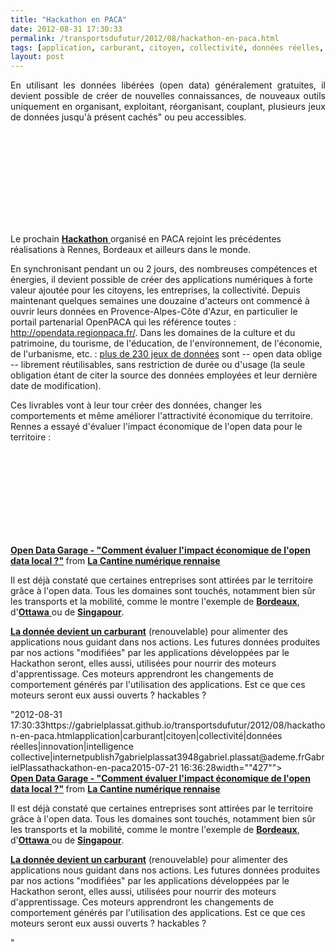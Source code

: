 ```yaml
---
title: "Hackathon en PACA"
date: 2012-08-31 17:30:33
permalink: /transportsdufutur/2012/08/hackathon-en-paca.html
tags: [application, carburant, citoyen, collectivité, données réelles, innovation, intelligence collective, internet]
layout: post
---
```


<p style="text-align: justify;">En utilisant les données libérées (open data) généralement gratuites, il devient possible de créer de nouvelles connaissances, de nouveaux outils uniquement en organisant, exploitant, réorganisant, couplant, plusieurs jeux de données jusqu'à présent cachés" ou peu accessibles.</p> <iframe frameborder=""0"" height=""315"" src=""http://www.youtube.com/embed/aHxv_2BMJfw"" width=""560""></iframe> <p style=""text-align: justify>Le prochain <a href=""http://hackdatapaca.net/"" target=""_blank""><strong>Hackathon</strong> </a>organisé en PACA rejoint les précédentes réalisations à Rennes, Bordeaux et ailleurs dans le monde. </p>  <!--more-->  En synchronisant pendant un ou 2 jours, des nombreuses compétences et énergies, il devient possible de créer des applications numériques à forte valeur ajoutée pour les citoyens, les entreprises, la collectivité. Depuis maintenant quelques semaines une douzaine d'acteurs ont commencé à ouvrir leurs données en Provence-Alpes-Côte d'Azur, en particulier le portail partenarial OpenPACA qui les référence toutes : <a href=""http://intranet.openfing.org/sites/all/modules/civicrm/extern/url.php?u=13993&qid=305518"">http://opendata.regionpaca.fr/</a>. Dans les domaines de la culture et du patrimoine, du tourisme, de l'éducation, de l'environnement, de l'économie, de l'urbanisme, etc. : <a href=""http://intranet.openfing.org/sites/all/modules/civicrm/extern/url.php?u=13994&qid=305518"">plus de 230 jeux de données</a> sont -- open data oblige -- librement réutilisables, sans restriction de durée ou d'usage (la seule obligation étant de citer la source des données employées et leur dernière date de modification). <p style=""text-align: justify>Ces livrables vont à leur tour créer des données, changer les comportements et même améliorer l'attractivité économique du territoire. Rennes a essayé d'évaluer l'impact économique de l'open data pour le territoire :</p> <iframe frameborder=""0"" height=""356"" marginheight=""0"" marginwidth=""0"" scrolling=""no"" src=""http://fr.slideshare.net/slideshow/embed_code/8518881"" style=""border: 1px solid #CCC border-width: 1px 1px 0 margin-bottom: 5px width=""427""> </iframe> <div style=""margin-bottom: 5px> <strong> <a href=""http://fr.slideshare.net/lacantinerennes/open-data-garage-comment-valuer-limpact-conomique-de-lopen-data-local"" target=""_blank"" title=""Open Data Garage - "Comment évaluer l'impact économique de l'open data local ?""">Open Data Garage - "Comment évaluer l'impact économique de l'open data local ?"</a> </strong> from <strong><a href=""http://fr.slideshare.net/lacantinerennes"" target=""_blank"">La Cantine numérique rennaise</a></strong> </div> <p style=""text-align: justify>Il est déjà constaté que certaines entreprises sont attirées par le territoire grâce à l'open data. Tous les domaines sont touchés, notamment bien sûr les transports et la mobilité, comme le montre l'exemple de <a href=""http://data.lacub.fr/softs"" target=""_blank""><strong>Bordeaux</strong></a>, d'<a href=""http://opendataapps.org/"" target=""_blank""><strong>Ottawa</strong> </a>ou de <a href=""http://data.gov.sg/AppShowcase/AppList.aspx"" target=""_blank""><strong>Singapour</strong></a>.</p> <p style=""text-align: justify><a href=""http://www.forbes.com/sites/perryrotella/2012/04/02/is-data-the-new-oil/"" target=""_blank""><strong>La donnée devient un carburant</strong></a> (renouvelable) pour alimenter des applications nous guidant dans nos actions. Les futures données produites par nos actions "modifiées" par les applications développées par le Hackathon seront, elles aussi, utilisées pour nourrir des moteurs d'apprentissage. Ces moteurs apprendront les changements de comportement générés par l'utilisation des applications. Est ce que ces moteurs seront eux aussi ouverts ? hackables ?</p>"2012-08-31 17:30:33https://gabrielplassat.github.io/transportsdufutur/2012/08/hackathon-en-paca.htmlapplication|carburant|citoyen|collectivité|données réelles|innovation|intelligence collective|internetpublish7gabrielplassat3948gabriel.plassat@ademe.frGabrielPlassathackathon-en-paca2015-07-21 16:36:28width=""427""> </iframe> <div style=""margin-bottom: 5px> <strong> <a href=""http://fr.slideshare.net/lacantinerennes/open-data-garage-comment-valuer-limpact-conomique-de-lopen-data-local"" target=""_blank"" title=""Open Data Garage - "Comment évaluer l'impact économique de l'open data local ?""">Open Data Garage - "Comment évaluer l'impact économique de l'open data local ?"</a> </strong> from <strong><a href=""http://fr.slideshare.net/lacantinerennes"" target=""_blank"">La Cantine numérique rennaise</a></strong> </div> <p style=""text-align: justify>Il est déjà constaté que certaines entreprises sont attirées par le territoire grâce à l'open data. Tous les domaines sont touchés, notamment bien sûr les transports et la mobilité, comme le montre l'exemple de <a href=""http://data.lacub.fr/softs"" target=""_blank""><strong>Bordeaux</strong></a>, d'<a href=""http://opendataapps.org/"" target=""_blank""><strong>Ottawa</strong> </a>ou de <a href=""http://data.gov.sg/AppShowcase/AppList.aspx"" target=""_blank""><strong>Singapour</strong></a>.</p> <p style=""text-align: justify><a href=""http://www.forbes.com/sites/perryrotella/2012/04/02/is-data-the-new-oil/"" target=""_blank""><strong>La donnée devient un carburant</strong></a> (renouvelable) pour alimenter des applications nous guidant dans nos actions. Les futures données produites par nos actions "modifiées" par les applications développées par le Hackathon seront, elles aussi, utilisées pour nourrir des moteurs d'apprentissage. Ces moteurs apprendront les changements de comportement générés par l'utilisation des applications. Est ce que ces moteurs seront eux aussi ouverts ? hackables ?</p>"
